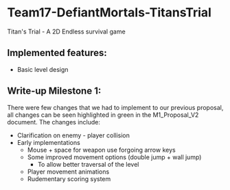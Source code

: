 # Team17-DefiantMortals-TitansTrial

Titan's Trial - A 2D Endless survival game

## Implemented features:
* Basic level design


## Write-up Milestone 1:
There were few changes that we had to implement to our previous proposal, all changes can be seen highlighted in green in the M1_Proposal_V2 document. The changes include:
* Clarification on enemy - player collision 
* Early implementations 
	* Mouse + space for weapon use forgoing arrow keys
	* Some improved movement options (double jump + wall jump)
		* To allow better traversal of the level
	* Player movement animations
	* Rudementary scoring system

 